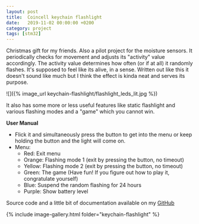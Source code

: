 ```yaml
---
layout: post
title:  Coincell keychain flashlight
date:   2019-11-02 00:00:00 +0200
category: project
tags: [stm32]
---
```


Christmas gift for my friends. Also a pilot project for the moisture sensors. It periodically checks for movement and adjusts its "activity" value accordingly. The activity value determines how often (or if at all) it randomly flashes. It's supposed to feel like its alive, in a sense. Written out like this it doesn't sound like much but I think the effect is kinda neat and serves its purpose.

![]({% image_url keychain-flashlight/flashlight_leds_lit.jpg %})

It also has some more or less useful features like static flashlight and various flashing modes and a "game" which you cannot win.

**User Manual**
* Flick it and simultaneously press the button to get into the menu or keep holding the button and the light will come on.
* Menu:
	+ Red: Exit menu
	+ Orange: Flashing mode 1 (exit by pressing the button, no timeout)
	+ Yellow: Flashing mode 2 (exit by pressing the button, no timeout)
	+ Green: The game (Have fun! If you figure out how to play it, congratulate yourself)
	+ Blue: Suspend the random flashing for 24 hours
	+ Purple: Show battery level

Source code and a little bit of documentation available on my [GitHub](https://github.com/georges-circuits/coincell_flashlight)


{% include image-gallery.html folder="keychain-flashlight" %}
